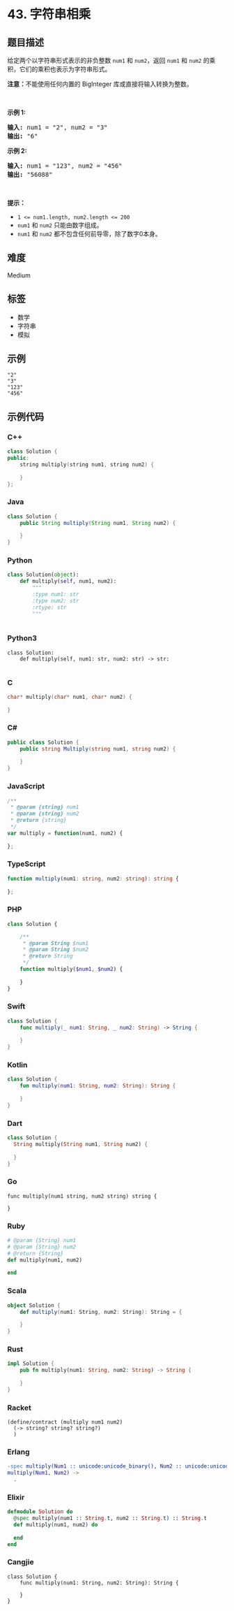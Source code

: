 # 43. 字符串相乘

## 题目描述

<p>给定两个以字符串形式表示的非负整数&nbsp;<code>num1</code>&nbsp;和&nbsp;<code>num2</code>，返回&nbsp;<code>num1</code>&nbsp;和&nbsp;<code>num2</code>&nbsp;的乘积，它们的乘积也表示为字符串形式。</p>

<p><strong>注意：</strong>不能使用任何内置的 BigInteger 库或直接将输入转换为整数。</p>

<p>&nbsp;</p>

<p><strong>示例 1:</strong></p>

<pre>
<strong>输入:</strong> num1 = "2", num2 = "3"
<strong>输出:</strong> "6"</pre>

<p><strong>示例&nbsp;2:</strong></p>

<pre>
<strong>输入:</strong> num1 = "123", num2 = "456"
<strong>输出:</strong> "56088"</pre>

<p>&nbsp;</p>

<p><strong>提示：</strong></p>

<ul>
	<li><code>1 &lt;= num1.length, num2.length &lt;= 200</code></li>
	<li><code>num1</code>&nbsp;和 <code>num2</code>&nbsp;只能由数字组成。</li>
	<li><code>num1</code>&nbsp;和 <code>num2</code>&nbsp;都不包含任何前导零，除了数字0本身。</li>
</ul>


## 难度

Medium

## 标签

- 数学
- 字符串
- 模拟

## 示例

```
"2"
"3"
"123"
"456"
```

## 示例代码

### C++

```cpp
class Solution {
public:
    string multiply(string num1, string num2) {
        
    }
};
```

### Java

```java
class Solution {
    public String multiply(String num1, String num2) {
        
    }
}
```

### Python

```python
class Solution(object):
    def multiply(self, num1, num2):
        """
        :type num1: str
        :type num2: str
        :rtype: str
        """
        
```

### Python3

```python3
class Solution:
    def multiply(self, num1: str, num2: str) -> str:
        
```

### C

```c
char* multiply(char* num1, char* num2) {
    
}
```

### C#

```csharp
public class Solution {
    public string Multiply(string num1, string num2) {
        
    }
}
```

### JavaScript

```javascript
/**
 * @param {string} num1
 * @param {string} num2
 * @return {string}
 */
var multiply = function(num1, num2) {
    
};
```

### TypeScript

```typescript
function multiply(num1: string, num2: string): string {
    
};
```

### PHP

```php
class Solution {

    /**
     * @param String $num1
     * @param String $num2
     * @return String
     */
    function multiply($num1, $num2) {
        
    }
}
```

### Swift

```swift
class Solution {
    func multiply(_ num1: String, _ num2: String) -> String {
        
    }
}
```

### Kotlin

```kotlin
class Solution {
    fun multiply(num1: String, num2: String): String {
        
    }
}
```

### Dart

```dart
class Solution {
  String multiply(String num1, String num2) {
    
  }
}
```

### Go

```golang
func multiply(num1 string, num2 string) string {
    
}
```

### Ruby

```ruby
# @param {String} num1
# @param {String} num2
# @return {String}
def multiply(num1, num2)
    
end
```

### Scala

```scala
object Solution {
    def multiply(num1: String, num2: String): String = {
        
    }
}
```

### Rust

```rust
impl Solution {
    pub fn multiply(num1: String, num2: String) -> String {
        
    }
}
```

### Racket

```racket
(define/contract (multiply num1 num2)
  (-> string? string? string?)
  )
```

### Erlang

```erlang
-spec multiply(Num1 :: unicode:unicode_binary(), Num2 :: unicode:unicode_binary()) -> unicode:unicode_binary().
multiply(Num1, Num2) ->
  .
```

### Elixir

```elixir
defmodule Solution do
  @spec multiply(num1 :: String.t, num2 :: String.t) :: String.t
  def multiply(num1, num2) do
    
  end
end
```

### Cangjie

```cangjie
class Solution {
    func multiply(num1: String, num2: String): String {

    }
}
```

